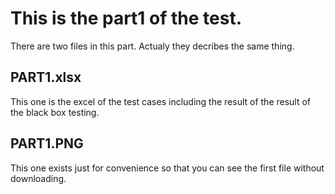 # This is the part1 of the test.

There are two files in this part. Actualy they decribes the same thing. 

## PART1.xlsx

This one is the excel of the test cases including the result of the result of the black box testing.

## PART1.PNG

This one exists just for convenience so that you can see the first file without downloading.
